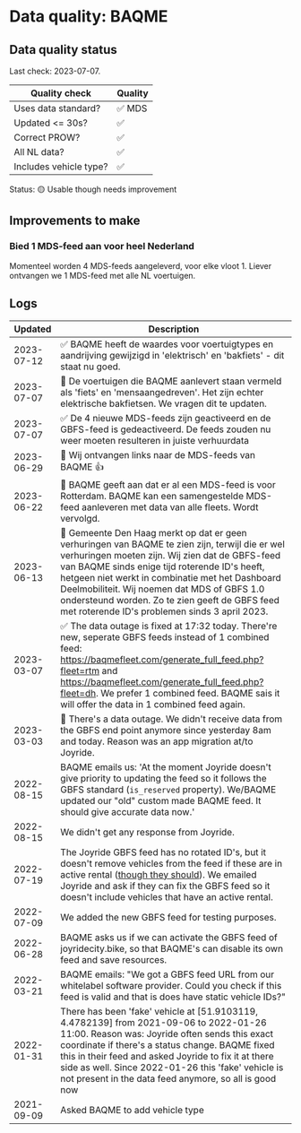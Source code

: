# Data quality: BAQME

## Data quality status

Last check: 2023-07-07.

| **Quality check**           | **Quality**
| --                          | --          |
| Uses data standard?         | ✅ MDS
| Updated <= 30s?             | ✅
| Correct PROW?               | ✅
| All NL data?                | ✅
| Includes vehicle type?      | ✅

Status: 🟡 Usable though needs improvement

## Improvements to make

### Bied 1 MDS-feed aan voor heel Nederland

Momenteel worden 4 MDS-feeds aangeleverd, voor elke vloot 1. Liever ontvangen we 1 MDS-feed met alle NL voertuigen.

## Logs

| Updated    | Description
| ----       | ---
| 2023-07-12 | ✅ BAQME heeft de waardes voor voertuigtypes en aandrijving gewijzigd in 'elektrisch' en 'bakfiets' - dit staat nu goed.
| 2023-07-07 | 🐛 De voertuigen die BAQME aanlevert staan vermeld als 'fiets' en 'mensaangedreven'. Het zijn echter elektrische bakfietsen. We vragen dit te updaten.
| 2023-07-07 | ✅ De 4 nieuwe MDS-feeds zijn geactiveerd en de GBFS-feed is gedeactiveerd. De feeds zouden nu weer moeten resulteren in juiste verhuurdata
| 2023-06-29 | 🐛 Wij ontvangen links naar de MDS-feeds van BAQME 👍
| 2023-06-22 | 🐛 BAQME geeft aan dat er al een MDS-feed is voor Rotterdam. BAQME kan een samengestelde MDS-feed aanleveren met data van alle fleets. Wordt vervolgd.
| 2023-06-13 | 🐛 Gemeente Den Haag merkt op dat er geen verhuringen van BAQME te zien zijn, terwijl die er wel verhuringen moeten zijn. Wij zien dat de GBFS-feed van BAQME sinds enige tijd roterende ID's heeft, hetgeen niet werkt in combinatie met het Dashboard Deelmobiliteit. Wij noemen dat MDS of GBFS 1.0 ondersteund worden. Zo te zien geeft de GBFS feed met roterende ID's problemen sinds 3 april 2023.
| 2023-03-07 | ✅ The data outage is fixed at 17:32 today. There're new, seperate GBFS feeds instead of 1 combined feed: https://baqmefleet.com/generate_full_feed.php?fleet=rtm and https://baqmefleet.com/generate_full_feed.php?fleet=dh. We prefer 1 combined feed. BAQME sais it will offer the data in 1 combined feed again.
| 2023-03-03 | 🐛 There's a data outage. We didn't receive data from the GBFS end point anymore since yesterday 8am and today. Reason was an app migration at/to Joyride.
| 2022-08-15 | BAQME emails us: 'At the moment Joyride doesn't give priority to updating the feed so it follows the GBFS standard (`is_reserved` property). We/BAQME updated our "old" custom made BAQME feed. It should give accurate data now.'
| 2022-08-15 | We didn't get any response from Joyride.
| 2022-07-19 | The Joyride GBFS feed has no rotated ID's, but it doesn't remove vehicles from the feed if these are in active rental ([though they should](https://github.com/NABSA/gbfs/blob/master/gbfs.md#vehicle_statusjson)). We emailed Joyride and ask if they can fix the GBFS feed so it doesn't include vehicles that have an active rental.
| 2022-07-09 | We added the new GBFS feed for testing purposes.
| 2022-06-28 | BAQME asks us if we can activate the GBFS feed of joyridecity.bike, so that BAQME's can disable its own feed and save resources. 
| 2022-03-21 | BAQME emails: "We got a GBFS feed URL from our whitelabel software provider. Could you check if this feed is valid and that is does have static vehicle IDs?"
| 2022-01-31 | There has been 'fake' vehicle at [51.9103119, 4.4782139] from 2021-09-06 to 2022-01-26 11:00. Reason was: Joyride often sends this exact coordinate if there's a status change. BAQME fixed this in their feed and asked Joyride to fix it at there side as well. Since 2022-01-26 this 'fake' vehicle is not present in the data feed anymore, so all is good now
| 2021-09-09 | Asked BAQME to add vehicle type
